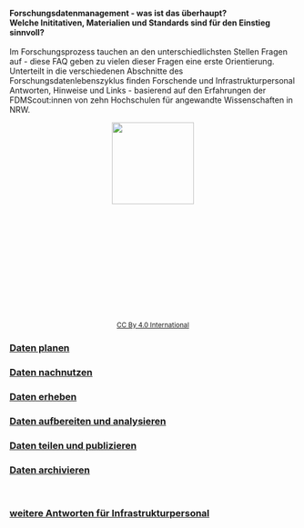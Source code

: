

<b>Forschungsdatenmanagement - was ist das überhaupt?<br>
Welche Inititativen, Materialien und Standards sind für den Einstieg sinnvoll?</b>
<br>
<br>
Im Forschungsprozess tauchen an den unterschiedlichsten Stellen Fragen auf - diese FAQ geben zu vielen dieser Fragen eine erste Orientierung.
<br>
Unterteilt in die verschiedenen Abschnitte des Forschungsdatenlebenszyklus finden Forschende und Infrastrukturpersonal Antworten, Hinweise und Links - basierend auf den Erfahrungen der FDMScout:innen von zehn Hochschulen für angewandte Wissenschaften in NRW.

<p align="center">
  <img style="width:15vw; height:15vw; min-width:350px; min-height:350px" src="DLZ_FAQ.png"><br>
<small><a href="https://creativecommons.org/licenses/by/4.0/legalcode">CC By 4.0 International</small></a>
</p>

### [Daten planen](D1_Daten_planen.md)
### [Daten nachnutzen](D6_Daten_nachnutzen.md)
### [Daten erheben](D2_Daten_erheben.md)
### [Daten aufbereiten und analysieren](D3_Daten_aufbereiten+analysieren.md)
### [Daten teilen und publizieren](D4_Daten_teilen+publizieren.md)
### [Daten archivieren](D5_Daten_archivieren.md)
<br>

### [weitere Antworten für Infrastrukturpersonal](D0_Infrastruktur.md)
